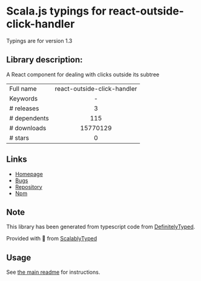 
# Scala.js typings for react-outside-click-handler

Typings are for version 1.3

## Library description:
A React component for dealing with clicks outside its subtree

|                    |                 |
| ------------------ | :-------------: |
| Full name          | react-outside-click-handler |
| Keywords           | - |
| # releases         | 3 |
| # dependents       | 115 |
| # downloads        | 15770129 |
| # stars            | 0 |

## Links
- [Homepage](https://github.com/airbnb/react-outside-click-handler#readme)
- [Bugs](https://github.com/airbnb/react-outside-click-handler/issues)
- [Repository](https://github.com/airbnb/react-outside-click-handler)
- [Npm](https://www.npmjs.com/package/react-outside-click-handler)
    


## Note
This library has been generated from typescript code from [DefinitelyTyped](https://definitelytyped.org).

Provided with :purple_heart: from [ScalablyTyped](https://github.com/oyvindberg/ScalablyTyped)

## Usage
See [the main readme](../../readme.md) for instructions.



